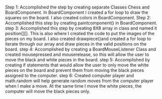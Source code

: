 Step 1: Accomplished the step by creating separate Classes Chess and BoardComponent. In BoardComponent I created a for loop to draw the squares on the board. I also created colors in BoardComponent.
Step 2: Accomplished this step by creating paintcomponent() in BoardComponent.
step 3: Accomplished this step by creating 8X8 array in class and named it position[][]. This is also where I created the code to put the images of the pieces on my board. I also created drawpiece()and created a for loop to iterate through our array and draw pieces in the valid positions on the board. 
step 4: Accomplished by creating a BoardMouseListener Class and created mousepressed and mouserelease, so this will allow the user to move the black and white pieces in the board.
step 5: Accomplished by creating if statements that would allow the user to only move the white pieces on the board and prevent them from moving the black pieces assigned to the computer. 
step 6: Created computer player and math.random will help generate random moves from the computer player when I make a move. At the same time I move the white pieces, the computer will move the black pieces only. 

